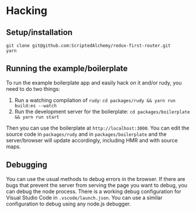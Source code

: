 # Hacking

## Setup/installation

```shell
git clone git@github.com:ScriptedAlchemy/redux-first-router.git
yarn
```

## Running the example/boilerplate

To run the example boilerplate app and easily hack on it and/or rudy,
you need to do two things:

1. Run a watching compilation of `rudy`: `cd packages/rudy && yarn run build:es --watch`
2. Run the development server for the boilerplate: `cd packages/boilerplate && yarn run start`

Then you can use the boilerplate at `http://localhost:3000`. You can edit the source code in `packages/rudy` and in `packages/boilerplate` and the
server/browser will update accordingly, including HMR and with source maps.

## Debugging

You can use the usual methods to debug errors in the browser. If there are bugs
that prevent the server from serving the page you want to debug, you can debug
the node process. There is a working debug configuration for Visual Studio Code
in `.vscode/launch.json`. You can use a similar configuration to debug using any node.js
debugger.
